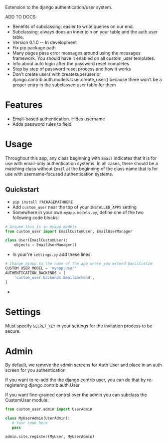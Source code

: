 Extension to the django authentication/user system.

ADD TO DOCS:

  * Benefits of subclassing: easier to write queries on our end.
  * Subclassing: always does an inner join on your table and the auth.user table.
  * Version 0.1.0 -- In development
  * Fix pip package path
  * Many pages pass error messages around using the messages framework. You should have it enabled on all custom_user templates.
  * Info about auto login after the password reset completes
  * Step by step of password reset process and how it works
  * Don't create users with createsuperuser or django.contrib.auth.models.User.create_user() because there won't be a proper entry in the subclassed user table for them

# Features

  * Email-based authentication. Hides username
  * Adds password rules to field


# Usage
Throughout this app, any class beginning with `Email` indicates that it is for use with email-only authentication systems.
In all cases, there should be a matching class without `Email` at the beginning of the class name that is for use with username-focused authentication systems.


## Quickstart

  * `pip install PACKAGEPATHHERE`
  * Add `custom_user` near the top of your `INSTALLED_APPS` setting
  * Somewhere in your own `myapp.models.py`, define one of the two following code blocks:

```python
# Assume this is in myapp.models
from custom_user import EmailCustomUser, EmailUserManager

class User(EmailCustomUser):
    objects = EmailUserManager()
```

  * In your're `settings.py` add these lines:

```python
# Change myapp to the name of the app where you extend EmailCustom
CUSTOM_USER_MODEL = 'myapp.User'
AUTHENTICATION_BACKENDS = [
    'custom_user.backends.EmailBackend',
]
```


  *



# Settings
Must specify `SECRET_KEY` in your settings for the invitation process to be secure.


# Admin
By default, we remove the admin screens for Auth User and place in an auth screen for you authentication

If you want to re-add the the django contrib user, you can do that by re-registering django.contrib.auth.User

If you want fine-grained control over the admin you can subclass the CustomUser module:

```python
from custom_user.admin import UserAdmin

class MyUserAdmin(UserAdmin):
   # Your code here
   pass

admin.site.register(MyUser, MyUserAdmin)
```